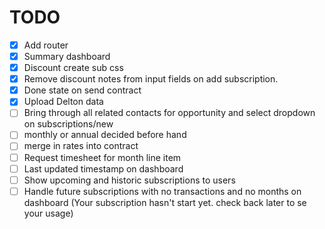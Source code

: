 # TODO

 - [x] Add router
 - [x] Summary dashboard
 - [x] Discount create sub css
 - [x] Remove discount notes from input fields on add subscription.
 - [x] Done state on send contract
 - [x] Upload Delton data
 - [ ] Bring through all related contacts for opportunity and select dropdown on subscriptions/new
 - [ ] monthly or annual decided before hand
 - [ ] merge in rates into contract
 - [ ] Request timesheet for month line item
 - [ ] Last updated timestamp on dashboard
 - [ ] Show upcoming and historic subscriptions to users
 - [ ] Handle future subscriptions with no transactions and no months on dashboard (Your subscription hasn't start yet. check back later to se your usage)
